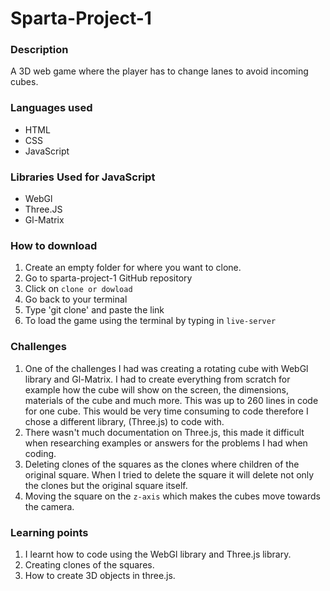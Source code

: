 # Sparta-Project-1

### Description
A 3D web game where the player has to change lanes to avoid incoming cubes.

### Languages used
* HTML
* CSS
* JavaScript

### Libraries Used for JavaScript
* WebGl
* Three.JS
* Gl-Matrix

### How to download
1. Create an empty folder for where you want to clone.
2. Go to sparta-project-1 GitHub repository
2. Click on `clone or dowload`
3. Go back to your terminal
4. Type 'git clone' and paste the link
5. To load the game using the terminal by typing in `live-server` 


### Challenges
1. One of the challenges I had was creating a rotating cube with WebGl library and Gl-Matrix. I had to create everything from scratch for example how the cube will show on the screen, the dimensions, materials of the cube and much more. This was up to 260 lines in code for one cube. This would be very time consuming to code therefore I chose a different library, (Three.js) to code with.
2. There wasn't much documentation on Three.js, this made it difficult when researching examples or answers for the problems I had when coding. 
3. Deleting clones of the squares as the clones where children of the original square. When I tried to delete the square it will delete not only the clones but the original square itself. 
4. Moving the square on the `z-axis` which makes the cubes move towards the camera.


### Learning points
1. I learnt how to code using the WebGl library and Three.js library. 
2. Creating clones of the squares. 
3. How to create 3D objects in three.js.

